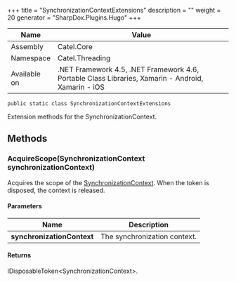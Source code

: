 

+++
title = "SynchronizationContextExtensions" 
description = ""
weight = 20
generator = "SharpDox.Plugins.Hugo"
+++

Name|Value
---|---
Assembly|Catel.Core
Namespace|Catel.Threading
Available on|.NET Framework 4.5, .NET Framework 4.6, Portable Class Libraries, Xamarin - Android, Xamarin - iOS

```
public static class SynchronizationContextExtensions
```

Extension methods for the SynchronizationContext.

## Methods

### AcquireScope(SynchronizationContext synchronizationContext)

Acquires the scope of the [SynchronizationContext](#). When the token is disposed, the context is released.

#### Parameters

Name|Description
---|---
**synchronizationContext**|The synchronization context.

#### Returns

IDisposableToken&lt;SynchronizationContext&gt;.

